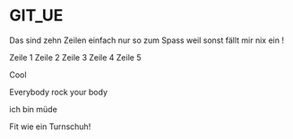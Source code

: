 # GIT_UE

Das 
sind 
zehn 
Zeilen
einfach 
nur
so 
zum
Spass
weil
sonst 
fällt
mir
nix
ein
!


Zeile 1
Zeile 2
Zeile 3
Zeile 4
Zeile 5

Cool

Everybody rock your body

ich bin müde

Fit wie ein Turnschuh!